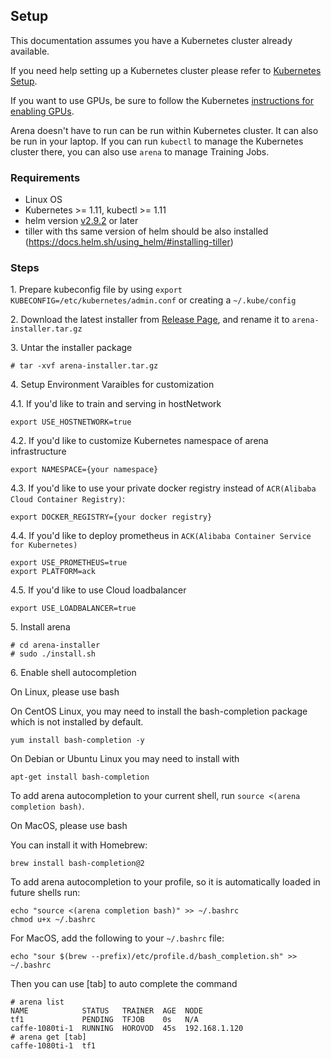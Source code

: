 ## Setup

This documentation assumes you have a Kubernetes cluster already available.

If you need help setting up a Kubernetes cluster please refer to [Kubernetes Setup](https://kubernetes.io/docs/setup/).

If you want to use GPUs, be sure to follow the Kubernetes [instructions for enabling GPUs](https://kubernetes.io/docs/tasks/manage-gpus/scheduling-gpus/).

Arena doesn't have to run can be run within Kubernetes cluster. It can also be run in your laptop. If you can run `kubectl` to manage the Kubernetes cluster there, you can also use `arena`  to manage Training Jobs.

### Requirements

  * Linux OS
  * Kubernetes >= 1.11, kubectl >= 1.11
  * helm version [v2.9.2](https://docs.helm.sh/using_helm/#installing-helm) or later 
  * tiller with ths same version of helm should be also installed (https://docs.helm.sh/using_helm/#installing-tiller)

### Steps

1\. Prepare kubeconfig file by using `export KUBECONFIG=/etc/kubernetes/admin.conf` or creating a `~/.kube/config`

2\. Download the latest installer from [Release Page](https://github.com/kubeflow/arena/releases), and rename it to `arena-installer.tar.gz`

3\. Untar the installer package

```
# tar -xvf arena-installer.tar.gz 
```

4\. Setup Environment Varaibles for customization

4.1\. If you'd like to train and serving in hostNetwork

```
export USE_HOSTNETWORK=true
```

4.2\. If you'd like to customize Kubernetes namespace of arena infrastructure  

```
export NAMESPACE={your namespace}
```

4.3\. If you'd like to use your private docker registry instead of `ACR(Alibaba Cloud Container Registry)`:

```
export DOCKER_REGISTRY={your docker registry}
```

4.4\. If you'd like to deploy prometheus in `ACK(Alibaba Container Service for Kubernetes)`

```
export USE_PROMETHEUS=true
export PLATFORM=ack
```

4.5\. If you'd like to use Cloud loadbalancer

```
export USE_LOADBALANCER=true
```

5\. Install arena

```
# cd arena-installer
# sudo ./install.sh
```

6\. Enable shell autocompletion

On Linux, please use bash

On CentOS Linux, you may need to install the bash-completion package which is not installed by default.

```
yum install bash-completion -y
```

On Debian or Ubuntu Linux you may need to install with 

```
apt-get install bash-completion
```

To add arena autocompletion to your current shell, run `source <(arena completion bash)`.

On MacOS, please use bash

You can install it with Homebrew:

```
brew install bash-completion@2
```

To add arena autocompletion to your profile, so it is automatically loaded in future shells run:

```
echo "source <(arena completion bash)" >> ~/.bashrc
chmod u+x ~/.bashrc
```

For MacOS, add the following to your `~/.bashrc` file: 

```
echo "sour $(brew --prefix)/etc/profile.d/bash_completion.sh" >> ~/.bashrc
```

Then you can use [tab] to auto complete the command

```
# arena list
NAME            STATUS   TRAINER  AGE  NODE
tf1             PENDING  TFJOB    0s   N/A
caffe-1080ti-1  RUNNING  HOROVOD  45s  192.168.1.120
# arena get [tab]
caffe-1080ti-1  tf1
```
